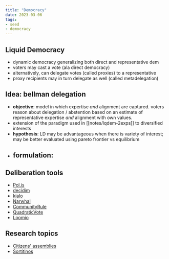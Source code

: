 ```yaml
---
title: "Democracy"
date: 2023-03-06
tags:
- seed
- democracy
---
```

## Liquid Democracy
- dynamic democracy generalizing both direct and representative dem
- voters may cast a vote (ala direct democracy)
- alternatively, can delegate votes (called proxies) to a representative
- proxy recipients may in turn delegate as well (called metadelegation)



## Idea: bellman delegation
- **objective**: model in which expertise *and* alignment are captured. voters reason about delegation / abstention based on an estimate of representative expertise *and* alignment with own values.
- extension of the paradigm used in [[notes/lqdem-2exps]] to diversified interests
- **hypothesis**: LD may be advantageous when there is variety of interest; may be better evaluated using pareto frontier vs equilibrium
- formulation:
	- 


## Deliberation tools
- [Pol.is](https://pol.is/)
- [decidim](https://decidim.org/)
- [kialo](https://www.kialo.com/)
- [Narwhal](https://www.thenarwhalproject.com/)
- [CommunityRule](https://communityrule.info/)
- [QuadraticVote](https://quadraticvote.co/)
- [Loomio](https://www.loomio.com/)

## Research topics
- [Citizens' assemblies](https://en.wikipedia.org/wiki/Citizens%27_assembly)
- [Sortitinos](https://en.wikipedia.org/wiki/Sortition)